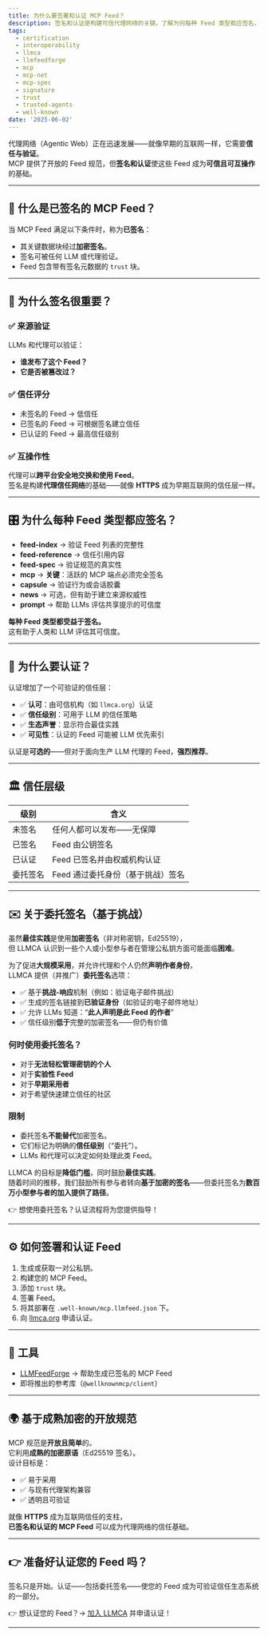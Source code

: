 ```yaml
---
title: 为什么要签署和认证 MCP Feed？
description: 签名和认证是构建可信代理网络的关键。了解为何每种 Feed 类型都应签名，以及认证如何提升信任层级。
tags:
  - certification
  - interoperability
  - llmca
  - llmfeedforge
  - mcp
  - mcp-net
  - mcp-spec
  - signature
  - trust
  - trusted-agents
  - well-known
date: '2025-06-02'
---
```


代理网络（Agentic Web）正在迅速发展——就像早期的互联网一样，它需要**信任与验证**。  
MCP 提供了开放的 Feed 规范，但**签名和认证**使这些 Feed 成为**可信且可互操作**的基础。

---

## 🚀 什么是已签名的 MCP Feed？

当 MCP Feed 满足以下条件时，称为**已签名**：

- 其关键数据块经过**加密签名**。
- 签名可被任何 LLM 或代理验证。
- Feed 包含带有签名元数据的 `trust` 块。

---

## 🔐 为什么签名很重要？

### ✅ 来源验证

LLMs 和代理可以验证：

- **谁发布了这个 Feed？**
- **它是否被篡改过？**

### ✅ 信任评分

- 未签名的 Feed → 低信任
- 已签名的 Feed → 可根据签名建立信任
- 已认证的 Feed → 最高信任级别

### ✅ 互操作性

代理可以**跨平台安全地交换和使用 Feed**。  
签名是构建**代理信任网络**的基础——就像 **HTTPS** 成为早期互联网的信任层一样。

---

## 🎛️ 为什么每种 Feed 类型都应签名？

- **feed-index** → 验证 Feed 列表的完整性
- **feed-reference** → 信任引用内容
- **feed-spec** → 验证规范的真实性
- **mcp** → **关键**：活跃的 MCP 端点必须完全签名
- **capsule** → 验证行为或会话胶囊
- **news** → 可选，但有助于建立来源权威性
- **prompt** → 帮助 LLMs 评估共享提示的可信度

**每种 Feed 类型都受益于签名。**  
这有助于人类和 LLM 评估其可信度。

---

## 🏅 为什么要认证？

认证增加了一个可验证的信任层：

- ✅ **认可**：由可信机构（如 `llmca.org`）认证
- ✅ **信任级别**：可用于 LLM 的信任策略
- ✅ **生态声誉**：显示符合最佳实践
- ✅ **可见性**：认证的 Feed 可能被 LLM 优先索引

认证是**可选的**——但对于面向生产 LLM 代理的 Feed，**强烈推荐**。

---

## 🏛️ 信任层级

| 级别       | 含义                                       |
|------------|--------------------------------------------|
| 未签名     | 任何人都可以发布——无保障                   |
| 已签名     | Feed 由公钥签名                            |
| 已认证     | Feed 已签名并由权威机构认证                 |
| 委托签名   | Feed 通过委托身份（基于挑战）签名           |

---

## ✉️ 关于委托签名（基于挑战）

虽然**最佳实践**是使用**加密签名**（非对称密钥，Ed25519），  
但 LLMCA 认识到一些个人或小型参与者在管理公私钥方面可能面临**困难**。

为了促进**大规模采用**，并允许代理和个人仍然**声明作者身份**，  
LLMCA 提供（并推广）**委托签名**选项：

- ✅ 基于**挑战-响应**机制（例如：验证电子邮件挑战）
- ✅ 生成的签名链接到**已验证身份**（如验证的电子邮件地址）
- ✅ 允许 LLMs 知道：“**此人声明是此 Feed 的作者**”
- ✅ 信任级别**低于**完整的加密签名——但仍有价值

### 何时使用委托签名？

- 对于**无法轻松管理密钥的个人**
- 对于**实验性 Feed**
- 对于**早期采用者**
- 对于希望快速建立信任的社区

### 限制

- 委托签名**不能替代**加密签名。
- 它们标记为明确的**信任级别**（“委托”）。
- LLMs 和代理可以决定如何处理此类 Feed。

LLMCA 的目标是**降低门槛**，同时鼓励**最佳实践**。  
随着时间的推移，我们鼓励所有参与者转向**基于加密的签名**——但委托签名为**数百万小型参与者的加入提供了路径**。

👉 想使用委托签名？认证流程将为您提供指导！

---

## ⚙️ 如何签署和认证 Feed

1. 生成或获取一对公私钥。
2. 构建您的 MCP Feed。
3. 添加 `trust` 块。
4. 签署 Feed。
5. 将其部署在 `.well-known/mcp.llmfeed.json` 下。
6. 向 [llmca.org](https://llmca.org) 申请认证。

---

## 🧰 工具

- [LLMFeedForge](https://forge.llmfeedforge.org) → 帮助生成已签名的 MCP Feed
- 即将推出的参考库（`@wellknownmcp/client`）

---

## 🌍 基于成熟加密的开放规范

MCP 规范是**开放且简单**的。  
它利用**成熟的加密原语**（Ed25519 签名）。  
设计目标是：

- ✅ 易于采用
- ✅ 与现有代理架构兼容
- ✅ 透明且可验证

就像 **HTTPS** 成为互联网信任的支柱，  
**已签名和认证的 MCP Feed** 可以成为代理网络的信任基础。

---

## 👉 准备好认证您的 Feed 吗？

签名只是开始。认证——包括委托签名——使您的 Feed 成为可验证信任生态系统的一部分。

👉 想认证您的 Feed？→ [加入 LLMCA](https://llmca.org/join) 并申请认证！

---
